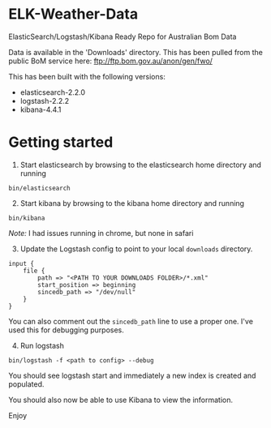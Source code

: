 # ELK-Weather-Data
ElasticSearch/Logstash/Kibana Ready Repo for Australian Bom Data

Data is available in the 'Downloads' directory.  This has been pulled from the public BoM service here: ftp://ftp.bom.gov.au/anon/gen/fwo/

This has been built with the following versions:
* elasticsearch-2.2.0
* logstash-2.2.2
* kibana-4.4.1

# Getting started

1. Start elasticsearch by browsing to the elasticsearch home directory and running

  `bin/elasticsearch`

2. Start kibana by browsing to the kibana home directory and running 

  `bin/kibana`

*Note:* I had issues running in chrome, but none in safari

3. Update the Logstash config to point to your local `downloads` directory.  

```
input {
    file {
        path => "<PATH TO YOUR DOWNLOADS FOLDER>/*.xml"
        start_position => beginning
        sincedb_path => "/dev/null"
    }
}
```

You can also comment out the `sincedb_path` line to use a proper one. I've used this for debugging purposes.

4. Run logstash

  `bin/logstash -f <path to config> --debug`

You should see logstash start and immediately a new index is created and populated.

You should also now be able to use Kibana to view the information.

Enjoy

